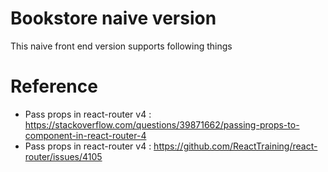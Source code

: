 # Bookstore naive version
This naive front end version supports following things

# Reference
- Pass props in react-router v4 : https://stackoverflow.com/questions/39871662/passing-props-to-component-in-react-router-4
- Pass props in react-router v4 : https://github.com/ReactTraining/react-router/issues/4105